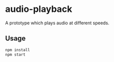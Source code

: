 # audio-playback

A prototype which plays audio at different speeds.

## Usage

```bash
npm install
npm start
```

